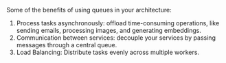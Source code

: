 Some of the benefits of using queues in your architecture:

1. Process tasks asynchronously: offload time-consuming operations, like sending emails, processing images, and generating embeddings.
2. Communication between services: decouple your services by passing messages through a central queue.
3. Load Balancing: Distribute tasks evenly across multiple workers.